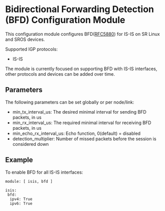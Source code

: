 # Bidirectional Forwarding Detection (BFD) Configuration Module

This configuration module configures BFD([RFC5880](https://datatracker.ietf.org/doc/html/rfc5880)) for IS-IS on SR Linux and SROS devices.

Supported IGP protocols:
* IS-IS

The module is currently focused on supporting BFD with IS-IS interfaces, other protocols and devices can be added over time.

## Parameters
The following parameters can be set globally or per node/link:
* min_tx_interval_us: The desired minimal interval for sending BFD packets, in us
* min_rx_interval_us: The required minimal interval for receiving BFD packets, in us
* min_echo_rx_interval_us: Echo function, 0(default) = disabled
* detection_multiplier: Number of missed packets before the session is considered down

## Example
To enable BFD for all IS-IS interfaces:
```
module: [ isis, bfd ]

isis:
 bfd:
  ipv4: True
  ipv6: True
```
